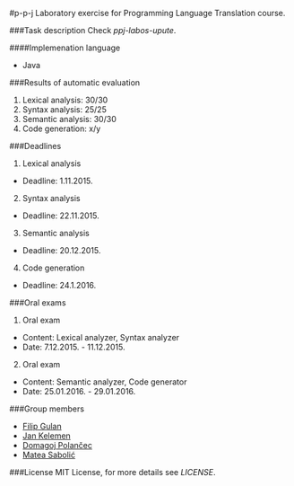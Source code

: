 #p-p-j
Laboratory exercise for Programming Language Translation course.

###Task description
Check *ppj-labos-upute*.

####Implemenation language
- Java

###Results of automatic evaluation
1. Lexical analysis: 30/30
2. Syntax analysis: 25/25
3. Semantic analysis: 30/30
4. Code generation: x/y

###Deadlines
1. Lexical analysis
  - Deadline: 1.11.2015.
2. Syntax analysis
  - Deadline: 22.11.2015.
3. Semantic analysis
  - Deadline: 20.12.2015.
4. Code generation
  - Deadline: 24.1.2016.
  
###Oral exams
1. Oral exam
  - Content: Lexical analyzer, Syntax analyzer
  - Date: 7.12.2015. - 11.12.2015.
2. Oral exam
  - Content: Semantic analyzer, Code generator
  - Date: 25.01.2016. - 29.01.2016.
  
###Group members
- [Filip Gulan](http://github.com/fgulan)
- [Jan Kelemen](http://github.com/jan-kelemen)
- [Domagoj Polančec](http://github.com/CleverLettuce)
- [Matea Sabolić](https://github.com/TaraLuna)

###License
MIT License, for more details see *LICENSE*.
